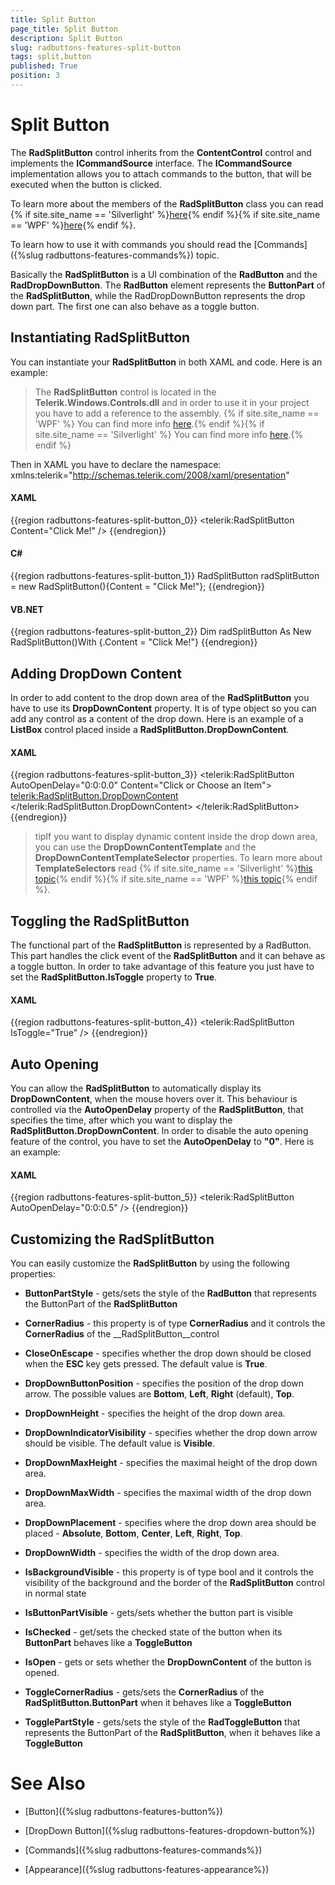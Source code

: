 ```yaml
---
title: Split Button
page_title: Split Button
description: Split Button
slug: radbuttons-features-split-button
tags: split,button
published: True
position: 3
---
```


# Split Button



The __RadSplitButton__ control inherits from the __ContentControl__ control and implements the __ICommandSource__ interface. The __ICommandSource__ implementation allows you to attach commands to the button, that will be executed when the button is clicked.
	  

To learn more about the members of the __RadSplitButton__ class you can read {% if site.site_name == 'Silverlight' %}[here](http://www.telerik.com/help/silverlight/allmembers_t_telerik_windows_controls_radsplitbutton.html){% endif %}{% if site.site_name == 'WPF' %}[here](http://www.telerik.com/help/wpf/allmembers_t_telerik_windows_controls_radsplitbutton.html){% endif %}.

To learn how to use it with commands you should read the [Commands]({%slug radbuttons-features-commands%}) topic.
	  

Basically the __RadSplitButton__ is a UI combination of the __RadButton__ and the __RadDropDownButton__. The __RadButton__ element represents the __ButtonPart__ of the __RadSplitButton__, while the RadDropDownButton represents the drop down part. The first one can also behave as a toggle button.
	  

## Instantiating RadSplitButton

You can instantiate your __RadSplitButton__ in both XAML and code. Here is an example:
		

>The __RadSplitButton__ control is located in the __Telerik.Windows.Controls.dll__ and in order to use it in your project you have to add a reference to the assembly. {% if site.site_name == 'WPF' %} You can find more info [here](http://www.telerik.com/help/wpf/installation-installing-controls-dependencies-wpf.html).{% endif %}{% if site.site_name == 'Silverlight' %} You can find more info [here](http://www.telerik.com/help/silverlight/installation-installing-controls-dependencies.html).{% endif %}

Then in XAML you have to declare the namespace:
xmlns:telerik="http://schemas.telerik.com/2008/xaml/presentation"

#### __XAML__

{{region radbuttons-features-split-button_0}}
	<telerik:RadSplitButton Content="Click Me!" />
	{{endregion}}



#### __C#__

{{region radbuttons-features-split-button_1}}
	RadSplitButton radSplitButton = new RadSplitButton(){Content = "Click Me!"};
	{{endregion}}



#### __VB.NET__

{{region radbuttons-features-split-button_2}}
	Dim radSplitButton As New RadSplitButton()With {.Content = "Click Me!"}
	{{endregion}}



## Adding DropDown Content

In order to add content to the drop down area of the __RadSplitButton__ you have to use its __DropDownContent__ property. It is of type object so you can add any control as a content of the drop down. Here is an example of a __ListBox__ control placed inside a __RadSplitButton.DropDownContent__.
		

#### __XAML__

{{region radbuttons-features-split-button_3}}
	<telerik:RadSplitButton AutoOpenDelay="0:0:0.0"
	                        Content="Click or Choose an Item">
	    <telerik:RadSplitButton.DropDownContent>
	        <ListBox>
	            <ListBoxItem Content="Item 1" />
	            <ListBoxItem Content="Item 2" />
	            <ListBoxItem Content="Item 3" />
	        </ListBox>
	    </telerik:RadSplitButton.DropDownContent>
	</telerik:RadSplitButton>
	{{endregion}}



>tipIf you want to display dynamic content inside the drop down area, you can use the __DropDownContentTemplate__ and the __DropDownContentTemplateSelector__ properties. To learn more about __TemplateSelectors__ read {% if site.site_name == 'Silverlight' %}[this topic](http://www.telerik.com/help/silverlight/common-data-binding-template-selectors.html){% endif %}{% if site.site_name == 'WPF' %}[this topic](http://www.telerik.com/help/wpf/common-data-binding-template-selectors.html){% endif %}.
		  

## Toggling the RadSplitButton

The functional part of the __RadSplitButton__ is represented by a RadButton. This part handles the click event of the __RadSplitButton__ and it can behave as a toggle button. In order to take advantage of this feature you just have to set the __RadSplitButton.IsToggle__ property to __True__.
		

#### __XAML__

{{region radbuttons-features-split-button_4}}
	<telerik:RadSplitButton IsToggle="True" />
	{{endregion}}



## Auto Opening

You can allow the __RadSplitButton__ to automatically display its __DropDownContent__, when the mouse hovers over it. This behaviour is controlled via the __AutoOpenDelay__ property of the __RadSplitButton__, that specifies the time, after which you want to display the __RadSplitButton.DropDownContent__. In order to disable the auto opening feature of the control, you have to set the __AutoOpenDelay__ to __"0"__. Here is an example:
		

#### __XAML__

{{region radbuttons-features-split-button_5}}
	<telerik:RadSplitButton AutoOpenDelay="0:0:0.5" />
	{{endregion}}



## Customizing the RadSplitButton

You can easily customize the __RadSplitButton__ by using the following properties:
		

* __ButtonPartStyle__ - gets/sets the style of the __RadButton__ that represents the ButtonPart of the __RadSplitButton__

* __CornerRadius__ - this property is of type __CornerRadius__ and it controls the __CornerRadius__ of the __RadSplitButton__control

* __CloseOnEscape__ - specifies whether the drop down should be closed when the __ESC__ key gets pressed. The default value is __True__.

* __DropDownButtonPosition__ - specifies the position of the drop down arrow. The possible values are __Bottom__, __Left__, __Right__ (default), __Top__.

* __DropDownHeight__ - specifies the height of the drop down area.

* __DropDownIndicatorVisibility__ - specifies whether the drop down arrow should be visible. The default value is __Visible__.

* __DropDownMaxHeight__ - specifies the maximal height of the drop down area.

* __DropDownMaxWidth__ - specifies the maximal width of the drop down area.

* __DropDownPlacement__ - specifies where the drop down area should be placed - __Absolute__, __Bottom__, __Center__, __Left__, __Right__, __Top__.

* __DropDownWidth__ - specifies the width of the drop down area.

* __IsBackgroundVisible__ - this property is of type bool and it controls the visibility of the background and the border of the __RadSplitButton__ control in normal state

* __IsButtonPartVisible__ - gets/sets whether the button part is visible

* __IsChecked__ - get/sets the checked state of the button when its __ButtonPart__ behaves like a __ToggleButton__

* __IsOpen__ - gets or sets whether the __DropDownContent__ of the button is opened.

* __ToggleCornerRadius__ - gets/sets the __CornerRadius__ of the __RadSplitButton.ButtonPart__ when it behaves like a __ToggleButton__

* __TogglePartStyle__ - gets/sets the style of the __RadToggleButton__ that represents the ButtonPart of the __RadSplitButton__, when it behaves like a __ToggleButton__

# See Also

 * [Button]({%slug radbuttons-features-button%})

 * [DropDown Button]({%slug radbuttons-features-dropdown-button%})

 * [Commands]({%slug radbuttons-features-commands%})

 * [Appearance]({%slug radbuttons-features-appearance%})
